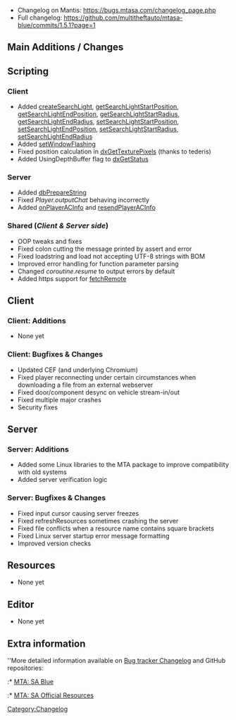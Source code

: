 -   Changelog on Mantis: <https://bugs.mtasa.com/changelog_page.php>
-   Full changelog: <https://github.com/multitheftauto/mtasa-blue/commits/1.5.1?page=1>

Main Additions / Changes
------------------------

Scripting
---------

### Client

-   Added [createSearchLight](/docs/createsearchlight.md "wikilink"), [getSearchLightStartPosition](/getSearchLightStartPosition.md "wikilink"), [getSearchLightEndPosition](/getSearchLightEndPosition.md "wikilink"), [getSearchLightStartRadius](/getSearchLightStartRadius.md "wikilink"), [getSearchLightEndRadius](/getSearchLightEndRadius.md "wikilink"), [setSearchLightStartPosition](/setSearchLightStartPosition.md "wikilink"), [setSearchLightEndPosition](/setSearchLightEndPosition.md "wikilink"), [setSearchLightStartRadius](/setSearchLightStartRadius.md "wikilink"), [setSearchLightEndRadius](/setSearchLightEndRadius.md "wikilink")
-   Added [setWindowFlashing](/docs/setwindowflashing.md "wikilink")
-   Fixed position calculation in [dxGetTexturePixels](/docs/dxgettexturepixels.md "wikilink") (thanks to tederis)
-   Added UsingDepthBuffer flag to [dxGetStatus](/docs/dxgetstatus.md "wikilink")

### Server

-   Added [dbPrepareString](/docs/dbpreparestring.md "wikilink")
-   Fixed *Player.outputChat* behaving incorrectly
-   Added [onPlayerACInfo](/docs/onplayeracinfo.md "wikilink") and [resendPlayerACInfo](/resendPlayerACInfo.md "wikilink")

### Shared (*Client & Server side*)

-   OOP tweaks and fixes
-   Fixed colon cutting the message printed by assert and error
-   Fixed loadstring and load not accepting UTF-8 strings with BOM
-   Improved error handling for function parameter parsing
-   Changed *coroutine.resume* to output errors by default
-   Added https support for [fetchRemote](/docs/fetchremote.md "wikilink")

Client
------

### Client: Additions

-   None yet

### Client: Bugfixes & Changes

-   Updated CEF (and underlying Chromium)
-   Fixed player reconnecting under certain circumstances when downloading a file from an external webserver
-   Fixed door/component desync on vehicle stream-in/out
-   Fixed multiple major crashes
-   Security fixes

Server
------

### Server: Additions

-   Added some Linux libraries to the MTA package to improve compatibility with old systems
-   Added server verification logic

### Server: Bugfixes & Changes

-   Fixed input cursor causing server freezes
-   Fixed refreshResources sometimes crashing the server
-   Fixed file conflicts when a resource name contains square brackets
-   Fixed Linux server startup error message formatting
-   Improved version checks

Resources
---------

-   None yet

Editor
------

-   None yet

Extra information
-----------------

''More detailed information available on [Bug tracker Changelog](https://bugs.multitheftauto.com/changelog_page.php) and GitHub repositories:

:\* [MTA: SA Blue](https://github.com/multitheftauto/mtasa-blue)

:\* [MTA: SA Official Resources](https://github.com/multitheftauto/mtasa-resources)

[Category:Changelog](/docs/category:changelog.md "wikilink")
